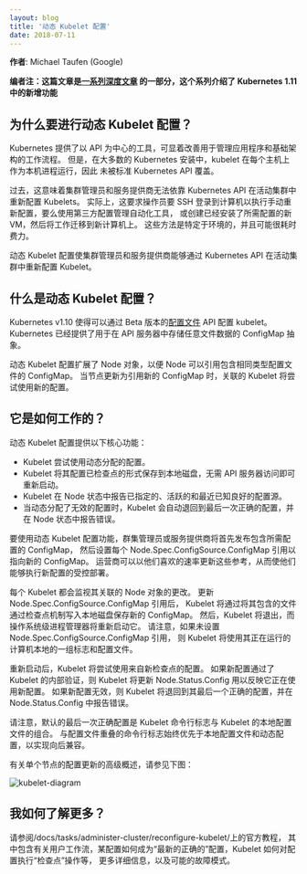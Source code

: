 ```yaml
---
layout: blog
title: '动态 Kubelet 配置'
date: 2018-07-11
---
```

<!--
---
layout: blog
title: 'Dynamic Kubelet Configuration'
date: 2018-07-11
---
-->

<!--
**Author**: Michael Taufen (Google)
-->
**作者**: Michael Taufen (Google)

<!--
**Editor’s note: this post is part of a [series of in-depth articles](https://kubernetes.io/blog/2018/06/27/kubernetes-1.11-release-announcement/) on what’s new in Kubernetes 1.11**
-->
**编者注：这篇文章是[一系列深度文章](https://kubernetes.io/blog/2018/06/27/kubernetes-1.11-release-announcement/) 的一部分，这个系列介绍了 Kubernetes 1.11 中的新增功能**

<!--
## Why Dynamic Kubelet Configuration?
-->
## 为什么要进行动态 Kubelet 配置？

<!--
Kubernetes provides API-centric tooling that significantly improves workflows for managing applications and infrastructure. Most Kubernetes installations, however, run the Kubelet as a native process on each host, outside the scope of standard Kubernetes APIs.
-->
Kubernetes 提供了以 API 为中心的工具，可显着改善用于管理应用程序和基础架构的工作流程。
但是，在大多数的 Kubernetes 安装中，kubelet 在每个主机上作为本机进程运行，因此
未被标准 Kubernetes API 覆盖。

<!--
In the past, this meant that cluster administrators and service providers could not rely on Kubernetes APIs to reconfigure Kubelets in a live cluster. In practice, this required operators to either ssh into machines to perform manual reconfigurations, use third-party configuration management automation tools, or create new VMs with the desired configuration already installed, then migrate work to the new machines. These approaches are environment-specific and can be expensive.
-->
过去，这意味着集群管理员和服务提供商无法依靠 Kubernetes API 在活动集群中重新配置 Kubelets。
实际上，这要求操作员要 SSH 登录到计算机以执行手动重新配置，要么使用第三方配置管理自动化工具，
或创建已经安装了所需配置的新 VM，然后将工作迁移到新计算机上。
这些方法是特定于环境的，并且可能很耗时费力。

<!--
Dynamic Kubelet configuration gives cluster administrators and service providers the ability to reconfigure Kubelets in a live cluster via Kubernetes APIs.
-->
动态 Kubelet 配置使集群管理员和服务提供商能够通过 Kubernetes API 在活动集群中重新配置 Kubelet。

<!--
## What is Dynamic Kubelet Configuration?
-->
## 什么是动态 Kubelet 配置？

<!--
Kubernetes v1.10 made it possible to configure the Kubelet via a beta [config file](/docs/tasks/administer-cluster/kubelet-config-file/) API. Kubernetes already provides the ConfigMap abstraction for storing arbitrary file data in the API server.
-->
Kubernetes v1.10 使得可以通过 Beta 版本的[配置文件](/zh-cn/docs/tasks/administer-cluster/kubelet-config-file/)
API 配置 kubelet。
Kubernetes 已经提供了用于在 API 服务器中存储任意文件数据的 ConfigMap 抽象。

<!--
Dynamic Kubelet configuration extends the Node object so that a Node can refer to a ConfigMap that contains the same type of config file. When a Node is updated to refer to a new ConfigMap, the associated Kubelet will attempt to use the new configuration.
-->
动态 Kubelet 配置扩展了 Node 对象，以便 Node 可以引用包含相同类型配置文件的 ConfigMap。
当节点更新为引用新的 ConfigMap 时，关联的 Kubelet 将尝试使用新的配置。

<!--
## How does it work?
-->
## 它是如何工作的？

<!--
Dynamic Kubelet configuration provides the following core features:
-->
动态 Kubelet 配置提供以下核心功能：

<!--
* Kubelet attempts to use the dynamically assigned configuration.
* Kubelet "checkpoints" configuration to local disk, enabling restarts without API server access.
* Kubelet reports assigned, active, and last-known-good configuration sources in the Node status.
* When invalid configuration is dynamically assigned, Kubelet automatically falls back to a last-known-good configuration and reports errors in the Node status.
-->
* Kubelet 尝试使用动态分配的配置。
* Kubelet 将其配置已检查点的形式保存到本地磁盘，无需 API 服务器访问即可重新启动。
* Kubelet 在 Node 状态中报告已指定的、活跃的和最近已知良好的配置源。
* 当动态分配了无效的配置时，Kubelet 会自动退回到最后一次正确的配置，并在 Node 状态中报告错误。

<!--
To use the dynamic Kubelet configuration feature, a cluster administrator or service provider will first post a ConfigMap containing the desired configuration, then set each Node.Spec.ConfigSource.ConfigMap reference to refer to the new ConfigMap. Operators can update these references at their preferred rate, giving them the ability to perform controlled rollouts of new configurations.
-->
要使用动态 Kubelet 配置功能，群集管理员或服务提供商将首先发布包含所需配置的 ConfigMap，
然后设置每个 Node.Spec.ConfigSource.ConfigMap 引用以指向新的 ConfigMap。
运营商可以以他们喜欢的速率更新这些参考，从而使他们能够执行新配置的受控部署。

<!--
Each Kubelet watches its associated Node object for changes. When the Node.Spec.ConfigSource.ConfigMap reference is updated, the Kubelet will "checkpoint" the new ConfigMap by writing the files it contains to local disk. The Kubelet will then exit, and the OS-level process manager will restart it. Note that if the Node.Spec.ConfigSource.ConfigMap reference is not set, the Kubelet uses the set of flags and config files local to the machine it is running on.
-->
每个 Kubelet 都会监视其关联的 Node 对象的更改。
更新 Node.Spec.ConfigSource.ConfigMap 引用后，
Kubelet 将通过将其包含的文件通过检查点机制写入本地磁盘保存新的 ConfigMap。
然后，Kubelet 将退出，而操作系统级进程管理器将重新启动它。
请注意，如果未设置 Node.Spec.ConfigSource.ConfigMap 引用，
则 Kubelet 将使用其正在运行的计算机本地的一组标志和配置文件。

<!--
Once restarted, the Kubelet will attempt to use the configuration from the new checkpoint. If the new configuration passes the Kubelet's internal validation, the Kubelet will update Node.Status.Config to reflect that it is using the new configuration. If the new configuration is invalid, the Kubelet will fall back to its last-known-good configuration and report an error in Node.Status.Config.
-->
重新启动后，Kubelet 将尝试使用来自新检查点的配置。
如果新配置通过了 Kubelet 的内部验证，则 Kubelet 将更新 
Node.Status.Config 用以反映它正在使用新配置。
如果新配置无效，则 Kubelet 将退回到其最后一个正确的配置，并在 Node.Status.Config 中报告错误。

<!--
Note that the default last-known-good configuration is the combination of Kubelet command-line flags with the Kubelet's local configuration file. Command-line flags that overlap with the config file always take precedence over both the local configuration file and dynamic configurations, for backwards-compatibility.
-->
请注意，默认的最后一次正确配置是 Kubelet 命令行标志与 Kubelet 的本地配置文件的组合。
与配置文件重叠的命令行标志始终优先于本地配置文件和动态配置，以实现向后兼容。

<!--
See the following diagram for a high-level overview of a configuration update for a single Node:
-->
有关单个节点的配置更新的高级概述，请参见下图：

![kubelet-diagram](/images/blog/2018-07-11-dynamic-kubelet-configuration/kubelet-diagram.png)

<!--
## How can I learn more?
-->
## 我如何了解更多？

<!--
Please see the official tutorial at /docs/tasks/administer-cluster/reconfigure-kubelet/, which contains more in-depth details on user workflow, how a configuration becomes "last-known-good," how the Kubelet "checkpoints" config, and possible failure modes.
-->
请参阅/docs/tasks/administer-cluster/reconfigure-kubelet/上的官方教程，
其中包含有关用户工作流，某配置如何成为“最新的正确的”配置，Kubelet 如何对配置执行“检查点”操作等，
更多详细信息，以及可能的故障模式。

